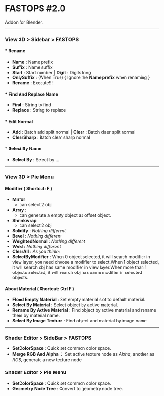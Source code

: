 # FASTOPS #2.0
Addon for Blender.

---
### View 3D > Sidebar > FASTOPS
#### * Rename
* __Name__ : Name prefix
* __Suffix__ : Name suffix
* __Start__ : Start number | __Digit__ : Digits long
* __OnlySuffix__ : (When True) { Ignore the __Name prefix__ when renaming }
* __Rename__ : Execute!!!

#### * Find And Replace Name
* __Find__ : String to find
* __Replace__ : String to replace
  
#### * Edit Normal
* __Add__ : Batch add split normal | __Clear__ : Batch claer split normal
* __ClearSharp__ : Batch clear sharp normal
 
#### * Select By Name
* __Select By__ : Select by ... 
---
  
### View 3D > Pie Menu
#### Modifier ( Shortcut: F )
* __Mirror__
  * can select 2 obj
* __Array__ : 
  * can generate a empty object as offset object.
* __Shrinkwrap__
  * can select 2 obj
* __Solidify__ : _Nothing different_
* __Bevel__ : _Nothing different_
* __WeightedNormal__ : _Nothing different_
* __Weld__ :  _Nothing different_
* __ClearAll__ : _As you think~_
* __SelectByModifier__ : When 0 object selected, it will search modifier in view layer, you need choose a modifier to select.When 1 object selected, it will search obj has same modifier in view layer.When more than 1 objects selected, it will search obj has same modifier in selected objects.

#### About Material ( Shortcut: Ctrl F )
* __Flood Empty Material__ : Set empty material slot to default material.
* __Select By Material__ : Select object by active material.
* __Rename By Active Material__ : Find object by active material and rename them by material name.
* __Select By Image Texture__ : Find object and material by image name.
---
### Shader Editor > SideBar > FASTOPS
* __SetColorSpace__ : Quick set common color space.
* __Merge RGB And Alpha__ ： Set active texture node as _Alpha_, another as _RGB_, generate a new texture node. 

### Shader Editor > Pie Menu
* __SetColorSpace__ : Quick set common color space.
* __Geometry Node Tree__ : Convert to geometry node tree.